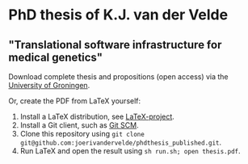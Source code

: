 # PhD thesis of K.J. van der Velde
## "Translational software infrastructure for medical genetics"

Download complete thesis and propositions (open access) via the [University of Groningen](https://www.rug.nl/about-us/news-and-events/events/phd-ceremonies/promoties-2018?hfId=5348 "University of Groningen").

Or, create the PDF from LaTeX yourself:

1. Install a LaTeX distribution, see [LaTeX-project](https://www.latex-project.org/get/ "LaTeX-project").
2. Install a Git client, such as [Git SCM](https://git-scm.com/download "Git SCM").
3. Clone this repository using `git clone git@github.com:joerivandervelde/phdthesis_published.git`.
4. Run LaTeX and open the result using `sh run.sh; open thesis.pdf`.

